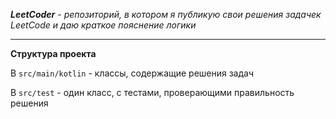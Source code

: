 **_LeetCoder_** - _репозиторий, в котором я публикую свои решения задачек LeetСode и даю краткое пояснение логики_

---
**Структура проекта**

В `src/main/kotlin` - классы, содержащие решения задач

В `src/test` - один класс, с тестами, проверающими правильность решения  
